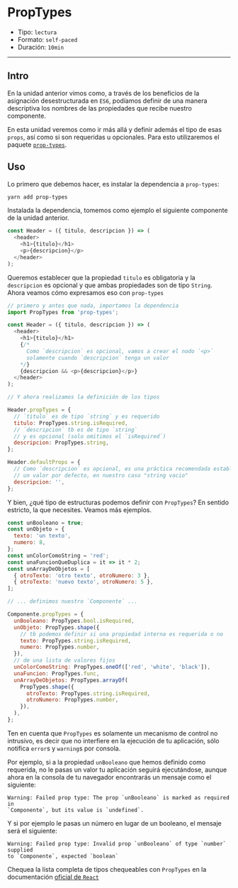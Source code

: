 # PropTypes

* Tipo: `lectura`
* Formato: `self-paced`
* Duración: `10min`

***

## Intro

En la unidad anterior vimos como, a través de los beneficios de la asignación
desestructurada en `ES6`, podíamos definir de una manera descriptiva los nombres
de las propiedades que recibe nuestro componente.

En esta unidad veremos como ir más allá y definir además el tipo de esas
`props`, así como si son requeridas u opcionales. Para esto utilizaremos el
paquete [`prop-types`](https://github.com/facebook/prop-types).

## Uso

Lo primero que debemos hacer, es instalar la dependencia a `prop-types`:

```sh
yarn add prop-types
```

Instalada la dependencia, tomemos como ejemplo el siguiente componente de la
unidad anterior.

```js
const Header = ({ titulo, descripcion }) => (
  <header>
    <h1>{titulo}</h1>
    <p>{descripcion}</p>
  </header>
);
```

Queremos establecer que la propiedad `titulo` es obligatoria y la `descripcion`
es opcional y que ambas propiedades son de tipo `String`. Ahora veamos cómo
expresamos eso con `prop-types`

```js
// primero y antes que nada, importamos la dependencia
import PropTypes from 'prop-types';

const Header = ({ titulo, descripcion }) => (
  <header>
    <h1>{titulo}</h1>
    {/*
      Como `descripcion` es opcional, vamos a crear el nodo `<p>`
      solamente cuando `descripcion` tenga un valor
    */}
    {descripcion && <p>{descripcion}</p>}
  </header>
);

// Y ahora realizamos la definición de los tipos

Header.propTypes = {
  // `titulo` es de tipo `string` y es requerido
  titulo: PropTypes.string.isRequired,
  // `descripcion` tb es de tipo `string`
  // y es opcional (solo omitimos el `isRequired`)
  descripcion: PropTypes.string,
};

Header.defaultProps = {
  // Como `descripcion` es opcional, es una práctica recomendada establecerle
  // un valor por defecto, en nuestro caso "string vacio"
  descripcion: '',
};
```

Y bien, ¿qué tipo de estructuras podemos definir con `PropTypes`? En sentido
estricto, la que necesites. Veamos más ejemplos.

```js
const unBooleano = true;
const unObjeto = {
  texto: 'un texto',
  numero: 8,
};
const unColorComoString = 'red';
const unaFuncionQueDuplica = it => it * 2;
const unArrayDeObjetos = [
  { otroTexto: 'otro texto', otroNumero: 3 },
  { otroTexto: 'nuevo texto', otroNumero: 5 },
];

// ... definimos nuestro `Componente` ...

Componente.propTypes = {
  unBooleano: PropTypes.bool.isRequired,
  unObjeto: PropTypes.shape({
    // tb podemos definir si una propiedad interna es requerida o no
    texto: PropTypes.string.isRequired,
    numero: PropTypes.number,
  }),
  // de una lista de valores fijos
  unColorComoString: PropTypes.oneOf(['red', 'white', 'black']),
  unaFuncion: PropTypes.func,
  unArrayDeObjetos: PropTypes.arrayOf(
    PropTypes.shape({
      otroTexto: PropTypes.string.isRequired,
      otroNumero: PropTypes.number,
    }),
  ),
};
```

Ten en cuenta que `PropTypes` es solamente un mecanismo de control no
intrusivo, es decir que no interfiere en la ejecución de tu aplicación, sólo
notifica `error`s y `warning`s por consola.

Por ejemplo, si a la propiedad `unBooleano` que hemos definido como requerida,
no le pasas un valor tu aplicación seguirá ejecutándose, aunque ahora en la
consola de tu navegador encontrarás un mensaje como el siguiente:

```text
Warning: Failed prop type: The prop `unBooleano` is marked as required in
`Componente`, but its value is `undefined`.
```

Y si por ejemplo le pasas un número en lugar de un booleano, el mensaje será
el siguiente:

```text
Warning: Failed prop type: Invalid prop `unBooleano` of type `number` supplied
to `Componente`, expected `boolean`
```

Chequea la lista completa de tipos chequeables con `PropTypes` en la
documentación [oficial de `React`](https://facebook.github.io/react/docs/typechecking-with-proptypes.html)
